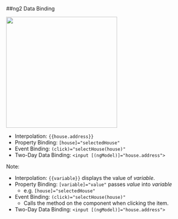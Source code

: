 ##ng2 Data Binding

<img src="img/databinding.png" height="300" />

+ Interpolation: `{{house.address}}`
+ Property Binding: `[house]="selectedHouse"`
+ Event Binding: `(click)="selectHouse(house)"`
+ Two-Day Data Binding: `<input [(ngModel)]="house.address">`

Note:
+ Interpolation: `{{variable}}` displays the value of _variable_.
+ Property Binding: `[variable]="value"` passes _value_ into _variable_
    + e.g. `[house]="selectedHouse"`
+ Event Binding: `(click)="selectHouse(house)"`
    + Calls the method on the component when clicking the item.
+ Two-Day Data Binding: `<input [(ngModel)]="house.address">`
    